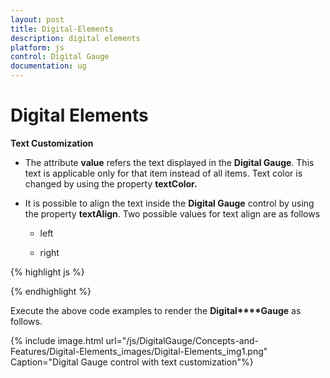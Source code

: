 ```yaml
---
layout: post
title: Digital-Elements
description: digital elements
platform: js
control: Digital Gauge
documentation: ug
---
```


# Digital Elements

**Text Customization**

* The attribute **value** refers the text displayed in the **Digital Gauge**. This text is applicable only for that item instead of all items. Text color is changed by using the property **textColor.**

* It is possible to align the text inside the **Digital Gauge** control by using the property **textAlign**. Two possible values for text align are as follows

  * left

  * right



{% highlight js %}


<div id="DigitalGauge1"></div>
<script type="text/javascript">
$(function () {
// For Digital Gauge rendering
$("#DigitalGauge1").ejDigitalGauge({
items:[{
// For setting alingment
textAlign: "right",
// For setting text
value**:** "STOP",
}]
})
});
</script>


{% endhighlight %}

Execute the above code examples to render the **Digital****Gauge** as follows.

{% include image.html url="/js/DigitalGauge/Concepts-and-Features/Digital-Elements_images/Digital-Elements_img1.png" Caption="Digital Gauge control with text customization"%}

